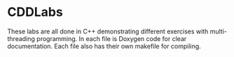 # CDDLabs
These labs are all done in C++ demonstrating different exercises with multi-threading programming. In each file is Doxygen code for clear documentation. Each file also has their own makefile for compiling.
